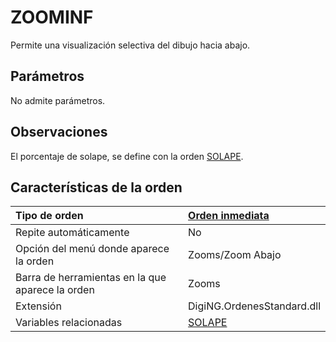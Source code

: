 # ZOOMINF

Permite una visualización selectiva del dibujo hacia abajo.

## Parámetros

No admite parámetros.

## Observaciones

El porcentaje de solape, se define con la orden [SOLAPE](/digi3d-net/referencia/digi3d.net/ventana-de-dibujo/ordenes/z/SOLAPE.html).

## Características de la orden

| Tipo de orden | [Orden inmediata](zoominf.md) |
| :--- | :--- |
| Repite automáticamente | No |
| Opción del menú donde aparece la orden | Zooms/Zoom Abajo |
| Barra de herramientas en la que aparece la orden | Zooms |
| Extensión | DigiNG.OrdenesStandard.dll |
| Variables relacionadas | [SOLAPE](/digi3d-net/referencia/digi3d.net/ventana-de-dibujo/ordenes/z/SOLAPE.html) |

